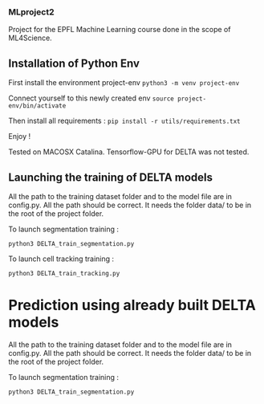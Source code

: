 ### MLproject2
Project for the EPFL Machine Learning course done in the scope of ML4Science.

## Installation of Python Env

First install the environment project-env
`python3 -m venv project-env` 

Connect yourself to this newly created env
`source project-env/bin/activate`

Then install all requirements : 
`pip install -r utils/requirements.txt`

Enjoy !

Tested on MACOSX Catalina. Tensorflow-GPU for DELTA was not tested. 

## Launching the training of DELTA models 

All the path to the training dataset folder and to the model file are in config.py. All the path should be correct. It needs the folder data/ to be in the root of the project folder.

To launch segmentation training : 

`python3 DELTA_train_segmentation.py`

To launch cell tracking training :

`python3 DELTA_train_tracking.py`

# Prediction using already built DELTA models 

All the path to the training dataset folder and to the model file are in config.py. All the path should be correct. It needs the folder data/ to be in the root of the project folder.

To launch segmentation training : 

`python3 DELTA_train_segmentation.py`

# 

